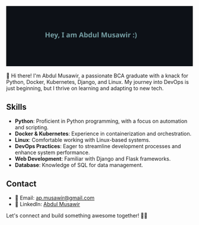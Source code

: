 <img src="github-banner.svg">

👋 Hi there! I'm Abdul Musawir, a passionate BCA graduate with a knack for Python, Docker, Kubernetes, Django, and Linux. My journey into DevOps is just beginning, but I thrive on learning and adapting to new tech.

## Skills

- **Python**: Proficient in Python programming, with a focus on automation and scripting.
- **Docker & Kubernetes**: Experience in containerization and orchestration.
- **Linux**: Comfortable working with Linux-based systems.
- **DevOps Practices**: Eager to streamline development processes and enhance system performance.
- **Web Development**: Familiar with Django and Flask frameworks.
- **Database**: Knowledge of SQL for data management.

## Contact

- 📧 Email: ap.musawir@gmail.com
- 🔗 LinkedIn: [Abdul Musawir](https://www.linkedin.com/in/abdulmusawirap)

Let's connect and build something awesome together! 🚀🐍
